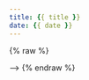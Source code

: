 ```yaml
---
title: {{ title }}
date: {{ date }}
---
```


{% raw %}
<textarea id="flowchart_code" style="display: none;" rows="11">
<!-- 以下是流程图示例代码,可新增textarea，将id按照flowchart_code1，flowchart_code2...依次增加即可。注意html代码需要用{% raw %}...{% endraw %}括起来。
st=>start: Start|past:>http://www.google.com[blank]
e=>end: End:>http://www.google.com
op1=>operation: My Operation|past
op2=>operation: Stuff|current
sub1=>subroutine: My Subroutine|invalid
cond=>condition: Yes
or No?|approved:>http://www.google.com
c2=>condition: Good idea|rejected
io=>inputoutput: catch something...|request

st->op1(right)->cond
cond(yes, right)->c2
cond(no)->sub1(left)->op1
c2(yes)->io->e
c2(no)->op2->e
</textarea>
<div id="flowchart_canvas"></div>
-->
{% endraw %}

